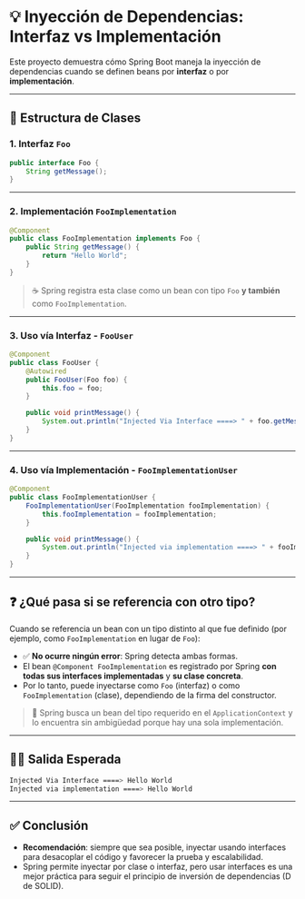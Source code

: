 # 💡 Inyección de Dependencias: Interfaz vs Implementación

Este proyecto demuestra cómo Spring Boot maneja la inyección de dependencias cuando se definen beans por **interfaz** o por **implementación**.

---

## 📆 Estructura de Clases

### 1. Interfaz `Foo`

```java
public interface Foo {
    String getMessage();
}
```

---

### 2. Implementación `FooImplementation`

```java
@Component
public class FooImplementation implements Foo {
    public String getMessage() {
        return "Hello World";
    }
}
```

> ☕️ Spring registra esta clase como un bean con tipo `Foo` **y también** como `FooImplementation`.

---

### 3. Uso vía Interfaz - `FooUser`

```java
@Component
public class FooUser {
    @Autowired
    public FooUser(Foo foo) {
        this.foo = foo;
    }

    public void printMessage() {
        System.out.println("Injected Via Interface ====> " + foo.getMessage());
    }
}
```

---

### 4. Uso vía Implementación - `FooImplementationUser`

```java
@Component
public class FooImplementationUser {
    FooImplementationUser(FooImplementation fooImplementation) {
        this.fooImplementation = fooImplementation;
    }

    public void printMessage() {
        System.out.println("Injected via implementation ====> " + fooImplementation.getMessage());
    }
}
```

---

## ❓ ¿Qué pasa si se referencia con otro tipo?

Cuando se referencia un bean con un tipo distinto al que fue definido (por ejemplo, como `FooImplementation` en lugar de `Foo`):

- ✅ **No ocurre ningún error**: Spring detecta ambas formas.
- El bean `@Component FooImplementation` es registrado por Spring **con todas sus interfaces implementadas** y **su clase concreta**.
- Por lo tanto, puede inyectarse como `Foo` (interfaz) o como `FooImplementation` (clase), dependiendo de la firma del constructor.

> 🧐 Spring busca un bean del tipo requerido en el `ApplicationContext` y lo encuentra sin ambigüedad porque hay una sola implementación.

---

## 👨‍💻 Salida Esperada

```bash
Injected Via Interface ====> Hello World
Injected via implementation ====> Hello World
```

---

## ✅ Conclusión

- **Recomendación**: siempre que sea posible, inyectar usando interfaces para desacoplar el código y favorecer la prueba y escalabilidad.
- Spring permite inyectar por clase o interfaz, pero usar interfaces es una mejor práctica para seguir el principio de inversión de dependencias (D de SOLID).
